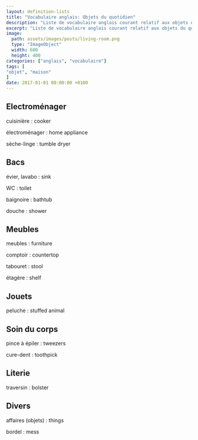```yaml
---
layout: definition-lists
title: "Vocabulaire anglais: Objets du quotidien"
description: "Liste de vocabulaire anglais courant relatif aux objets du quotidien."
excerpt: "Liste de vocabulaire anglais courant relatif aux objets du quotidien."
image:
  path: assets/images/posts/living-room.png
  type: "ImageObject"
  width: 600
  height: 400
categories: ["anglais", "vocabulaire"]
tags: [
"objet", "maison"
]
date: 2017-01-01 00:00:00 +0100
---
```


## Electroménager

cuisinière
: cooker

électroménager
: home appliance

sèche-linge
: tumble dryer


## Bacs

évier, lavabo
: sink

WC
: toilet

baignoire
: bathtub

douche
: shower


## Meubles

meubles
: furniture

comptoir
: countertop

tabouret
: stool

étagère
: shelf


## Jouets

peluche
:	stuffed animal


## Soin du corps

pince à épiler
: tweezers

cure-dent
:	toothpick


## Literie

traversin
: bolster


## Divers

affaires (objets)
: things

bordel
: mess
